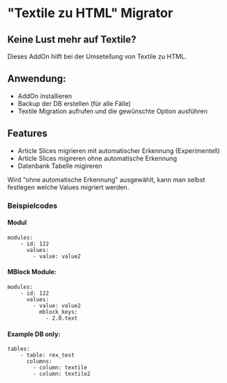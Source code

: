 # "Textile zu HTML" Migrator

## Keine Lust mehr auf Textile?

Dieses AddOn hilft bei der Umsetellung von Textile zu HTML. 

## Anwendung: 

- AddOn installieren
- Backup der DB erstellen (für alle Fälle) 
- Textile Migration aufrufen und die gewünschte Option ausführen

## Features

- Article Slices migrieren mit automatischer Erkennung (Experimentell)
- Article Slices migireren ohne automatische Erkennung
- Datenbank Tabelle migireren

Wird "ohne automatische Erkennung" ausgewählt, kann man selbst festlegen welche Values migriert werden. 

### Beispielcodes

#### Modul
```
modules:
    - id: 122
      values:
        - value: value2
```        

#### MBlock Module:

```
modules:
    - id: 122
      values: 
        - value: value2
          mblock_keys: 
            - 2.0.text
```


#### Example DB only:

```
tables:
    - table: rex_test
      columns:
        - column: textile
        - column: textile2
